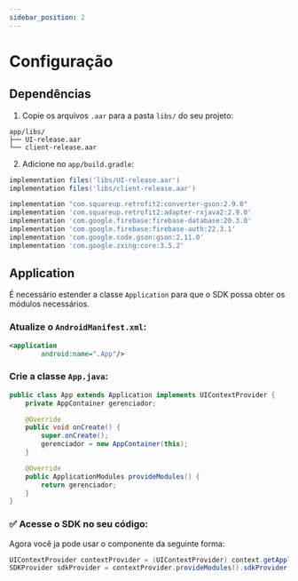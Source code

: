 ```yaml
---
sidebar_position: 2
---
```


# Configuração

## Dependências

1. Copie os arquivos `.aar` para a pasta `libs/` do seu projeto:

```
app/libs/
├── UI-release.aar
└── client-release.aar
```

2. Adicione no `app/build.gradle`:

```groovy
implementation files('libs/UI-release.aar')
implementation files('libs/client-release.aar')

implementation "com.squareup.retrofit2:converter-gson:2.9.0"
implementation 'com.squareup.retrofit2:adapter-rxjava2:2.9.0'
implementation 'com.google.firebase:firebase-database:20.3.0'
implementation 'com.google.firebase:firebase-auth:22.3.1'
implementation 'com.google.code.gson:gson:2.11.0'
implementation 'com.google.zxing:core:3.5.2'
```

## Application

É necessário estender a classe `Application` para que o SDK possa obter os módulos necessários.

### Atualize o `AndroidManifest.xml`:

```xml
<application
        android:name=".App"/>
```

### Crie a classe `App.java`:

```java
public class App extends Application implements UIContextProvider {
    private AppContainer gerenciador;

    @Override
    public void onCreate() {
        super.onCreate();
        gerenciador = new AppContainer(this);
    }

    @Override
    public ApplicationModules provideModules() {
        return gerenciador;
    }
}
```

### ✅ Acesse o SDK no seu código:

Agora você ja pode usar o componente da seguinte forma:

```java
UIContextProvider contextProvider = (UIContextProvider) context.getApplicationContext();
SDKProvider sdkProvider = contextProvider.provideModules().sdkProvider();
```